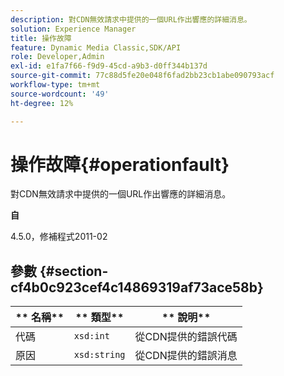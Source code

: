 ```yaml
---
description: 對CDN無效請求中提供的一個URL作出響應的詳細消息。
solution: Experience Manager
title: 操作故障
feature: Dynamic Media Classic,SDK/API
role: Developer,Admin
exl-id: e1fa7f66-f9d9-45cd-a9b3-d0ff344b137d
source-git-commit: 77c88d5fe20e048f6fad2bb23cb1abe090793acf
workflow-type: tm+mt
source-wordcount: '49'
ht-degree: 12%

---
```


# 操作故障{#operationfault}

對CDN無效請求中提供的一個URL作出響應的詳細消息。

**自**

4.5.0，修補程式2011-02

## 參數 {#section-cf4b0c923cef4c14869319af73ace58b}

| ** 名稱** | ** 類型** | ** 說明** |
|---|---|---|
| 代碼 | `xsd:int` | 從CDN提供的錯誤代碼 |
| 原因 | `xsd:string` | 從CDN提供的錯誤消息 |
